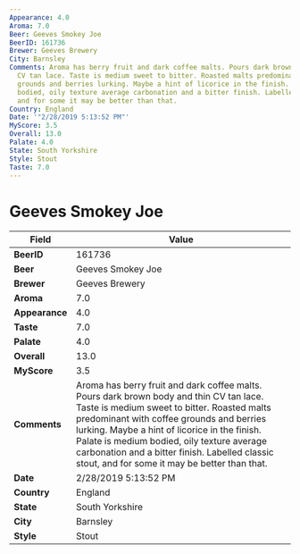 ```yaml
---
Appearance: 4.0
Aroma: 7.0
Beer: Geeves Smokey Joe
BeerID: 161736
Brewer: Geeves Brewery
City: Barnsley
Comments: Aroma has berry fruit and dark coffee malts. Pours dark brown body and thin
  CV tan lace. Taste is medium sweet to bitter. Roasted malts predominant with coffee
  grounds and berries lurking. Maybe a hint of licorice in the finish. Palate is medium
  bodied, oily texture average carbonation and a bitter finish. Labelled classic stout,
  and for some it may be better than that.
Country: England
Date: '"2/28/2019 5:13:52 PM"'
MyScore: 3.5
Overall: 13.0
Palate: 4.0
State: South Yorkshire
Style: Stout
Taste: 7.0
---
```


# Geeves Smokey Joe

| Field         | Value |
|---------------|-------|
| **BeerID** | 161736 |
| **Beer** | Geeves Smokey Joe |
| **Brewer** | Geeves Brewery |
| **Aroma** | 7.0 |
| **Appearance** | 4.0 |
| **Taste** | 7.0 |
| **Palate** | 4.0 |
| **Overall** | 13.0 |
| **MyScore** | 3.5 |
| **Comments** | Aroma has berry fruit and dark coffee malts. Pours dark brown body and thin CV tan lace. Taste is medium sweet to bitter. Roasted malts predominant with coffee grounds and berries lurking. Maybe a hint of licorice in the finish. Palate is medium bodied, oily texture average carbonation and a bitter finish. Labelled classic stout, and for some it may be better than that. |
| **Date** | 2/28/2019 5:13:52 PM |
| **Country** | England |
| **State** | South Yorkshire |
| **City** | Barnsley |
| **Style** | Stout |
